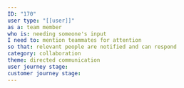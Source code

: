 ```yaml
---
ID: "170"
user type: "[[user]]"
as a: team member
who is: needing someone's input
I need to: mention teammates for attention
so that: relevant people are notified and can respond
category: collaboration
theme: directed communication
user journey stage:
customer journey stage:
---
```

